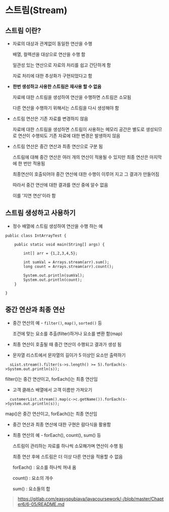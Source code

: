 # 스트림(Stream)

## 스트림 이란?

- 자료의 대상과 관계없이 동일한 연산을 수행

  배열, 컬렉션을 대상으로 연산을 수행 함

  일관성 있는 연산으로 자료의 처리를 쉽고 간단하게 함

  자료 처리에 대한 추상화가 구현되었다고 함

- **한번 생성하고 사용한 스트림은 재사용 할 수 없음**

  자료에 대한 스트림을 생성하여 연산을 수행하면 스트림은 소모됨

  다른 연산을 수행하기 위해서는 스트림을 다시 생성해야 함

- 스트림 연산은 기존 자료를 변경하지 않음

  자료에 대한 스트림을 생성하면 스트림이 사용하는 메모리 공간은 별도로 생성되므로 연산이 수행되도 기존 자료에 대한 변경은 발생하지 않음

- 스트림 연산은 중간 연산과 최종 연산으로 구분 됨

  스트림에 대해 중간 연산은 여러 개의 연산이 적용될 수 있지만 최종 연산은 마지막에 한 번만 적용됨

  최종연산이 호출되어야 중간 연산에 대한 수행이 이루어 지고 그 결과가 만들어짐

  따라서 중간 연산에 대한 결과를 연산 중에 알수 없음

  이를 '지연 연산'이라 함

## 스트림 생성하고 사용하기

- 정수 배열에 스트림 생성하여 연산을 수행 하는 예

```plaintext
public class IntArrayTest {

	public static void main(String[] args) {

		int[] arr = {1,2,3,4,5};
		
		int sumVal = Arrays.stream(arr).sum();
		long count = Arrays.stream(arr).count();
		
		System.out.println(sumVal);
		System.out.println(count);
	}

}
```

## 중간 연산과 최종 연산

- 중간 연산의 예 - `filter()`, `map()`, `sorted()` 등

  조건에 맞는 요소를 추출(filter)하거나 요소를 변환 함(map)

- 최종 연산이 호출될 때 중간 연산이 수행되고 결과가 생성 됨

- 문자열 리스트에서 문자열의 길이가 5 이상인 요소만 출력하기

```plaintext
  sList.stream().filter(s->s.length() >= 5).forEach(s->System.out.println(s));
```

filter()는 중간 연산이고, forEach()는 최종 연산임

- 고객 클래스 배열에서 고객 이름만 가져오기

```plaintext
  customerList.stream().map(c->c.getName()).forEach(s->System.out.println(s));
```

map()은 중간 연산이고, forEach()는 최종 연산임

- 중간 연산과 최종 연산에 대한 구현은 람다식을 활용함

- 최종 연산의 예 - forEach(), count(), sum() 등

  스트림이 관리하는 자료를 하나씩 소모해가며 연산이 수행 됨

  최종 연산 후에 스트림은 더 이상 다른 연산을 적용할 수 없음

  forEach() : 요소를 하나씩 꺼내 옴

  count() : 요소의 개수

  sum() : 요소들의 합

> https://gitlab.com/easyspubjava/javacoursework/-/blob/master/Chapter6/6-05/README.md